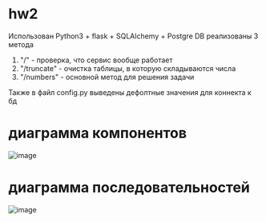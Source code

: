 # hw2
Использован Python3 + flask + SQLAlchemy + Postgre DB
реализованы 3 метода

1) "/" - проверка, что сервис вообще работает
2) "/truncate" - очистка таблицы, в которую складываются числа
3) "/numbers" - основной метод для решения задачи

Также в файл config.py выведены дефолтные значения для коннекта к бд

# диаграмма компонентов

![image](https://user-images.githubusercontent.com/71871848/154053431-dde3e5d2-3b7b-4b4d-bec8-f75d2ff3745d.png)

# диаграмма последовательностей

![image](https://user-images.githubusercontent.com/71871848/167659686-5b5c46ce-836d-4d8c-b85f-c3791261d049.png)


